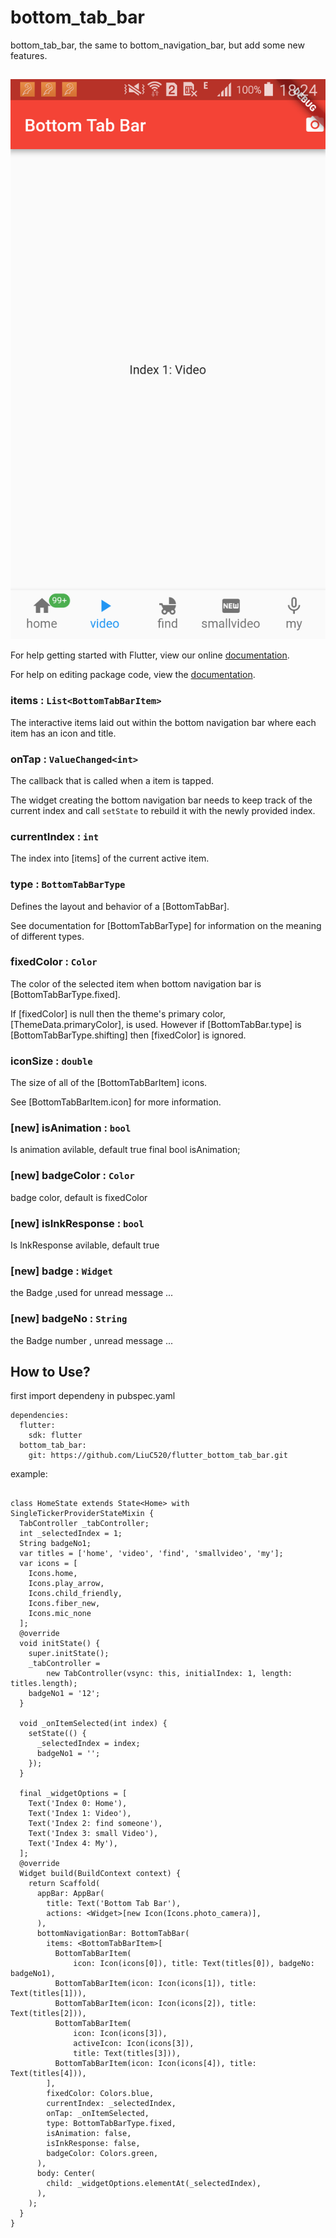 # bottom_tab_bar

 bottom_tab_bar, the same to bottom_navigation_bar, but add some new features.

##
![bottomtabbar](/screenshot.png)

For help getting started with Flutter, view our online [documentation](https://flutter.io/).

For help on editing package code, view the [documentation](https://flutter.io/developing-packages/).

### items : ```List<BottomTabBarItem>```
The interactive items laid out within the bottom navigation bar where each item has an icon and title.



###  onTap  : ```ValueChanged<int>```

The callback that is called when a item is tapped.

 The widget creating the bottom navigation bar needs to keep track of the current index and call `setState` to rebuild it with the newly provided index.

###  currentIndex  : ```int```
 The index into [items] of the current active item.


 ### type  : ```BottomTabBarType ```
Defines the layout and behavior of a [BottomTabBar].

 See documentation for [BottomTabBarType] for information on the meaning of different types.


 ### fixedColor  : ```Color ```
The color of the selected item when bottom navigation bar is [BottomTabBarType.fixed].

If [fixedColor] is null then the theme's primary color, [ThemeData.primaryColor], is used. However if [BottomTabBar.type] is [BottomTabBarType.shifting] then [fixedColor] is ignored.

### iconSize : ```double```
 The size of all of the [BottomTabBarItem] icons.

See [BottomTabBarItem.icon] for more information.


### [new] isAnimation : ```bool```
 Is animation avilable, default true final bool isAnimation;

### [new]  badgeColor : ```Color```
badge color, default is fixedColor

### [new]  isInkResponse : ```bool```
 Is InkResponse avilable, default true

### [new]  badge : ```Widget```
the Badge ,used for unread message ...

### [new]  badgeNo : ```String```
the Badge number , unread message ...


## How to Use?

first import dependeny in pubspec.yaml

```
dependencies:
  flutter:
    sdk: flutter
  bottom_tab_bar:
    git: https://github.com/LiuC520/flutter_bottom_tab_bar.git

```

example:

```

class HomeState extends State<Home> with SingleTickerProviderStateMixin {
  TabController _tabController;
  int _selectedIndex = 1;
  String badgeNo1;
  var titles = ['home', 'video', 'find', 'smallvideo', 'my'];
  var icons = [
    Icons.home,
    Icons.play_arrow,
    Icons.child_friendly,
    Icons.fiber_new,
    Icons.mic_none
  ];
  @override
  void initState() {
    super.initState();
    _tabController =
        new TabController(vsync: this, initialIndex: 1, length: titles.length);
    badgeNo1 = '12';
  }

  void _onItemSelected(int index) {
    setState(() {
      _selectedIndex = index;
      badgeNo1 = '';
    });
  }

  final _widgetOptions = [
    Text('Index 0: Home'),
    Text('Index 1: Video'),
    Text('Index 2: find someone'),
    Text('Index 3: small Video'),
    Text('Index 4: My'),
  ];
  @override
  Widget build(BuildContext context) {
    return Scaffold(
      appBar: AppBar(
        title: Text('Bottom Tab Bar'),
        actions: <Widget>[new Icon(Icons.photo_camera)],
      ),
      bottomNavigationBar: BottomTabBar(
        items: <BottomTabBarItem>[
          BottomTabBarItem(
              icon: Icon(icons[0]), title: Text(titles[0]), badgeNo: badgeNo1),
          BottomTabBarItem(icon: Icon(icons[1]), title: Text(titles[1])),
          BottomTabBarItem(icon: Icon(icons[2]), title: Text(titles[2])),
          BottomTabBarItem(
              icon: Icon(icons[3]),
              activeIcon: Icon(icons[3]),
              title: Text(titles[3])),
          BottomTabBarItem(icon: Icon(icons[4]), title: Text(titles[4])),
        ],
        fixedColor: Colors.blue,
        currentIndex: _selectedIndex,
        onTap: _onItemSelected,
        type: BottomTabBarType.fixed,
        isAnimation: false,
        isInkResponse: false,
        badgeColor: Colors.green,
      ),
      body: Center(
        child: _widgetOptions.elementAt(_selectedIndex),
      ),
    );
  }
}

```
